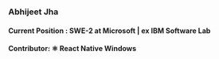 ###  Abhijeet Jha
#### Current Position : SWE-2 at Microsoft | ex IBM Software Lab
#### Contributor: ⚛️ React Native Windows


